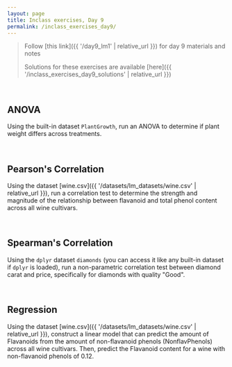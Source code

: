 ```yaml
---
layout: page
title: Inclass exercises, Day 9
permalink: /inclass_exercises_day9/
---
```

> Follow [this link]({{ '/day9_lm1' | relative_url }}) for day 9 materials and notes
>
> Solutions for these exercises are available [here]({{ '/inclass_exercises_day9_solutions' | relative_url }})

<br>


## ANOVA

Using the built-in dataset `PlantGrowth`, run an ANOVA to determine if plant weight differs across treatments.



<br>


## Pearson's Correlation

Using the dataset [wine.csv]({{ '/datasets/lm_datasets/wine.csv' | relative_url }}), run a correlation test to determine the strength and magnitude of the relationship between flavanoid and total phenol content across all wine cultivars.

<br>

## Spearman's Correlation

Using the `dplyr` dataset `diamonds` (you can access it like any built-in dataset if `dplyr` is loaded), run a non-parametric correlation test between diamond carat and price, specifically for diamonds with quality "Good".

<br>

## Regression

Using the dataset [wine.csv]({{ '/datasets/lm_datasets/wine.csv' | relative_url }}), construct a linear model that can predict the amount of Flavanoids from the amount of non-flavanoid phenols (NonflavPhenols) across all wine cultivars. Then, predict the Flavanoid content for a wine with non-flavanoid phenols of 0.12. 
